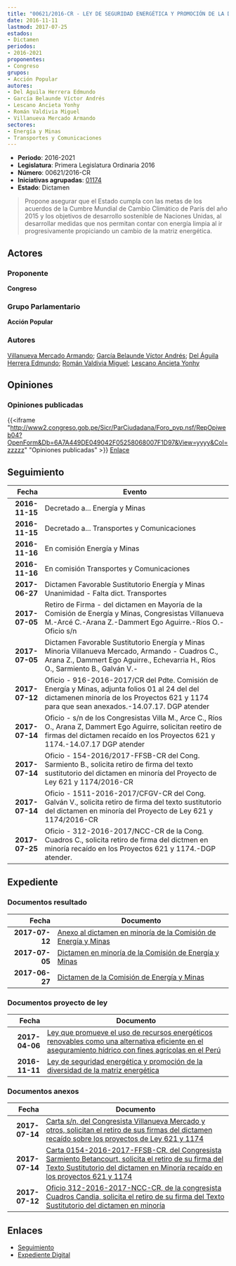 ```yaml
---
title: "00621/2016-CR - LEY DE SEGURIDAD ENERGÉTICA Y PROMOCIÓN DE LA DIVERSIDAD DE LA MATRIZ ENERGÉTICA"
date: 2016-11-11
lastmod: 2017-07-25
estados:
- Dictamen
periodos:
- 2016-2021
proponentes:
- Congreso
grupos:
- Acción Popular
autores:
- Del Águila Herrera Edmundo
- García Belaunde Víctor Andrés
- Lescano Ancieta Yonhy
- Román Valdivia Miguel
- Villanueva Mercado Armando
sectores:
- Energía y Minas
- Transportes y Comunicaciones
---
```

- **Periodo**: 2016-2021
- **Legislatura**: Primera Legislatura Ordinaria 2016
- **Número**: 00621/2016-CR
- **Iniciativas agrupadas**: [01174](../../01100/01174)
- **Estado**: Dictamen

> Propone asegurar que el Estado cumpla con las metas de los acuerdos de la Cumbre Mundial de Cambio Climático de París del año 2015 y los objetivos de desarrollo sostenible de Naciones Unidas, al desarrollar medidas que nos permitan contar con energía limpia al ir progresivamente propiciando un cambio de la matriz energética.


## Actores

### Proponente

**Congreso**

### Grupo Parlamentario

**Acción Popular**

### Autores

[Villanueva Mercado Armando](mailto:mailto:avillanuevam@congreso.gob.pe); [García Belaunde Víctor Andrés](mailto:mailto:vgarciabelaunde@congreso.gob.pe); [Del Águila Herrera Edmundo](mailto:mailto:edelaguila@congreso.gob.pe); [Román Valdivia Miguel](mailto:mailto:mroman@congreso.gob.pe); [Lescano Ancieta Yonhy](mailto:mailto:ylescano@congreso.gob.pe)

## Opiniones

### Opiniones publicadas

{{<iframe "http://www2.congreso.gob.pe/Sicr/ParCiudadana/Foro_pvp.nsf/RepOpiweb04?OpenForm&Db=6A7A449DE049042F05258068007F1D97&View=yyyy&Col=zzzzz" "Opiniones publicadas" >}}
[Enlace](http://www2.congreso.gob.pe/Sicr/ParCiudadana/Foro_pvp.nsf/RepOpiweb04?OpenForm&Db=6A7A449DE049042F05258068007F1D97&View=yyyy&Col=zzzzz)


## Seguimiento

| Fecha | Evento |
|------:|--------|
| **2016-11-15** | Decretado a... Energía y Minas |
| **2016-11-15** | Decretado a... Transportes y Comunicaciones |
| **2016-11-16** | En comisión Energía y Minas |
| **2016-11-16** | En comisión Transportes y Comunicaciones |
| **2017-06-27** | Dictamen Favorable Sustitutorio Energía y Minas Unanimidad - Falta dict. Transportes |
| **2017-07-05** | Retiro de Firma - del dictamen en Mayoría de la Comisión de Energía y Minas, Congresistas Villanueva M.-Arcé C.-Arana Z.-Dammert Ego Aguirre.-Ríos O.-Oficio s/n |
| **2017-07-05** | Dictamen Favorable Sustitutorio Energía y Minas Minoria Villanueva Mercado, Armando - Cuadros C., Arana Z., Dammert Ego Aguirre., Echevarria H., Ríos O., Sarmiento B., Galván V.- |
| **2017-07-12** | Oficio - 916-2016-2017/CR del Pdte. Comisión de Energía y Minas, adjunta folios 01 al 24 del del dictamenen minoría de los Proyectos 621 y 1174 para que sean anexados.-14.07.17. DGP atender |
| **2017-07-14** | Oficio - s/n de los Congresistas Villa M., Arce C., Ríos O., Arana Z, Dammert Ego Aguirre, solicitan reetiro de firmas del dictamen recaído en los Proyectos 621 y 1174.-14.07.17 DGP atender |
| **2017-07-14** | Oficio - 154-2016/2017-FFSB-CR del Cong. Sarmiento B., solicita retiro de firma del texto sustitutorio del dictamen en minoría del Proyecto de Ley 621 y 1174/2016-CR |
| **2017-07-14** | Oficio - 1511-2016-2017/CFGV-CR del Cong. Galván V., solicita retiro de firma del texto sustitutorio del dictamen en minoría del Proyecto de Ley 621 y 1174/2016-CR |
| **2017-07-25** | Oficio - 312-2016-2017/NCC-CR de la Cong. Cuadros C., solicita retiro de firma del dictmen en minoría recaído en los Proyectos 621 y 1174.-DGP atender. |

## Expediente

### Documentos resultado

| Fecha | Documento |
|------:|-----------|
| **2017-07-12** | [Anexo al dictamen en minoría de la Comisión de Energía y Minas](http://www.leyes.congreso.gob.pe/Documentos/2016_2021/Dictamenes/Proyectos_de_Ley/00621DC11MIN-ANEXO-20170712.pdf) |
| **2017-07-05** | [Dictamen en minoría de la Comisión de Energía y Minas](http://www.leyes.congreso.gob.pe/Documentos/2016_2021/Dictamenes/Proyectos_de_Ley/00621DC11MAY20170627.pdf) |
| **2017-06-27** | [Dictamen de la Comisión de Energía y Minas](http://www.leyes.congreso.gob.pe/Documentos/2016_2021/Dictamenes/Proyectos_de_Ley/00621DC11MAY20170627.pdf) |

### Documentos proyecto de ley

| Fecha | Documento |
|------:|-----------|
| **2017-04-06** | [Ley que promueve el uso de recursos energéticos renovables como una alternativa eficiente en el aseguramiento hídrico con fines agrícolas en el Perú](http://www.leyes.congreso.gob.pe/Documentos/2016_2021/Proyectos_de_Ley_y_de_Resoluciones_Legislativas/PL0117420170406.pdf) |
| **2016-11-11** | [Ley de seguridad energética y promoción de la diversidad de la matriz energética](http://www.leyes.congreso.gob.pe/Documentos/2016_2021/Proyectos_de_Ley_y_de_Resoluciones_Legislativas/PL0062120161111..pdf) |

### Documentos anexos

| Fecha | Documento |
|------:|-----------|
| **2017-07-14** | [Carta s/n, del Congresista Villanueva Mercado y otros, solicitan el retiro de sus firmas del dictamen recaído sobre los proyectos de Ley 621 y 1174](http://www.leyes.congreso.gob.pe/Documentos/2016_2021/Oficios/Congresistas/CARTA-S.N-VILLANUEVA-MERCADO.pdf) |
| **2017-07-14** | [Carta 0154-2016-2017-FFSB-CR, del Congresista Sarmiento Betancourt, solicita el retiro de su firma del Texto Sustitutorio del dictamen en Minoría recaído en los proyectos 621 y 1174](http://www.leyes.congreso.gob.pe/Documentos/2016_2021/Oficios/Congresistas/CARTA-0154-2016-2017-FFSB-CR.pdf) |
| **2017-07-12** | [Oficio 312-2016-2017-NCC-CR, de la congresista Cuadros Candia, solicita el retiro de su firma del Texto Sustitutorio del dictamen en minoría](http://www.leyes.congreso.gob.pe/Documentos/2016_2021/Retiro_de_Firmas/Dictamenes/OFICIO-312-2016-2017-NCC-CR.pdf) |

## Enlaces

- [Seguimiento](http://www2.congreso.gob.pe/Sicr/TraDocEstProc/CLProLey2016.nsf/f7fff46988ca05b1052578e100829cc7/523bda5e2c2e4c770525806b00589bee?OpenDocument)
- [Expediente Digital](http://www2.congreso.gob.pe/Sicr/TraDocEstProc/Expvirt_2011.nsf/visbusqptramdoc1621/00621?opendocument)


